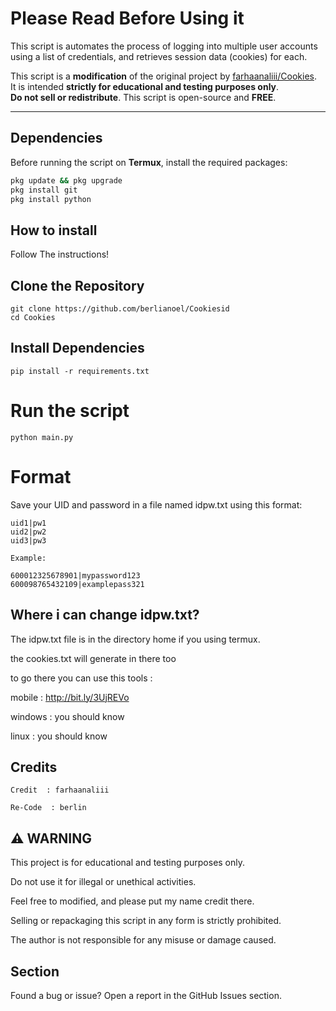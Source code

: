 # Please Read Before Using it
This script is automates the process of logging into multiple user accounts using a list of credentials, and retrieves session data (cookies) for each.

This script is a **modification** of the original project by [farhaanaliii/Cookies](https://github.com/farhaanaliii/Cookies).  
It is intended **strictly for educational and testing purposes only**.  
**Do not sell or redistribute**. This script is open-source and **FREE**.

---

## Dependencies 

Before running the script on **Termux**, install the required packages:

```bash
pkg update && pkg upgrade
pkg install git
pkg install python
```

## How to install
Follow The instructions!

## Clone the Repository

```
git clone https://github.com/berlianoel/Cookiesid
cd Cookies
```

## Install Dependencies

```
pip install -r requirements.txt
```
# Run the script
```
python main.py
```

# Format
Save your UID and password in a file named idpw.txt using this format:
```
uid1|pw1
uid2|pw2
uid3|pw3

Example:

600012325678901|mypassword123
600098765432109|examplepass321

```
## Where i can change idpw.txt?
The idpw.txt file is in the directory home if you using termux.

the cookies.txt will generate in there too

to go there you can use this tools :

mobile : http://bit.ly/3UjREVo

windows : you should know

linux : you should know 



## Credits
```
Credit  : farhaanaliii

Re-Code  : berlin
```


## ⚠️ WARNING

This project is for educational and testing purposes only.

Do not use it for illegal or unethical activities.

Feel free to modified, and please put my name credit there.

Selling or repackaging this script in any form is strictly prohibited.

The author is not responsible for any misuse or damage caused.



## Section

Found a bug or issue?
Open a report in the GitHub Issues section.
